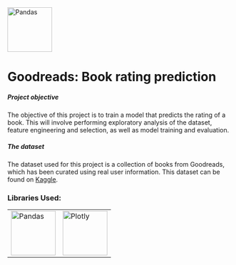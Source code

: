 <img src="https://commons.wikimedia.org/wiki/File:Goodreads_logo.svg" alt="Pandas" align="center" width="100"/>

# Goodreads: Book rating prediction

##### Project objective
The objective of this project is to train a model that predicts the rating of a book. This will involve performing exploratory analysis of the dataset, feature engineering and selection, as well as model training and evaluation.

##### The dataset
The dataset used for this project is a collection of books from Goodreads, which has been curated using real user information. This dataset can be found on [Kaggle](https://www.kaggle.com/datasets/jealousleopard/goodreadsbooks).




### Libraries Used:
<table>
<tbody>
<tr>
<td><a><img src="https://pandas.pydata.org/docs/_static/pandas.svg" alt="Pandas" align="center" width="100"/></a></td>
<td><a><img src="https://upload.wikimedia.org/wikipedia/commons/3/37/Plotly-logo-01-square.png" alt="Plotly" align="center" width="100"/></a></td>
</tr>
</tbody>
